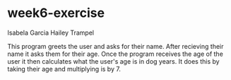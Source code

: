 # week6-exercise
Isabela Garcia
Hailey Trampel

This program greets the user and asks for their name. After recieving their name it asks them for their age. Once the program receives the age of the user it then calculates what the user's age is in dog years. It does this by taking their age and multiplying is by 7.
